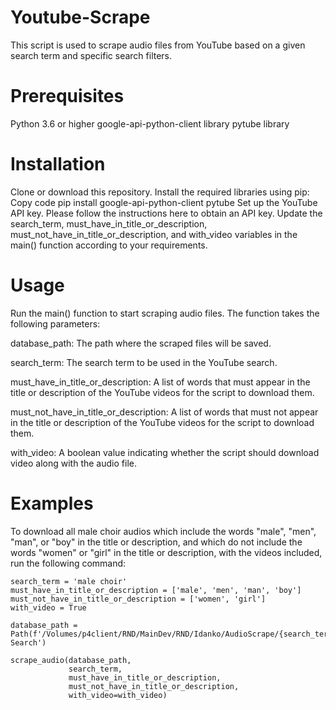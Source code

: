 # Youtube-Scrape
This script is used to scrape audio files from YouTube based on a given search term and specific search filters.

# Prerequisites
Python 3.6 or higher
google-api-python-client library
pytube library

# Installation
Clone or download this repository.
Install the required libraries using pip:
Copy code
pip install google-api-python-client pytube
Set up the YouTube API key. Please follow the instructions here to obtain an API key.
Update the search_term, must_have_in_title_or_description, must_not_have_in_title_or_description, and with_video variables in the main() function according to your requirements.

# Usage
Run the main() function to start scraping audio files. The function takes the following parameters:

database_path: The path where the scraped files will be saved.

search_term: The search term to be used in the YouTube search.

must_have_in_title_or_description: A list of words that must appear in the title or description of the YouTube videos for the script to download them.

must_not_have_in_title_or_description: A list of words that must not appear in the title or description of the YouTube videos for the script to download them.

with_video: A boolean value indicating whether the script should download video along with the audio file.

# Examples
To download all male choir audios which include the words "male", "men", "man", or "boy" in the title or description, and which do not include the words "women" or "girl" in the title or description, with the videos included, run the following command:

```
search_term = 'male choir'
must_have_in_title_or_description = ['male', 'men', 'man', 'boy']
must_not_have_in_title_or_description = ['women', 'girl']
with_video = True

database_path = Path(f'/Volumes/p4client/RND/MainDev/RND/Idanko/AudioScrape/{search_term} Search')

scrape_audio(database_path,
             search_term,
             must_have_in_title_or_description,
             must_not_have_in_title_or_description,
             with_video=with_video)
```
